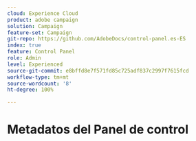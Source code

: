 ```yaml
---
cloud: Experience Cloud
product: adobe campaign
solution: Campaign
feature-set: Campaign
git-repo: https://github.com/AdobeDocs/control-panel.es-ES
index: true
feature: Control Panel
role: Admin
level: Experienced
source-git-commit: e8bffd8e7f571fd85c725adf837c2997f7615fcd
workflow-type: tm+mt
source-wordcount: '8'
ht-degree: 100%

---
```



# Metadatos del Panel de control

